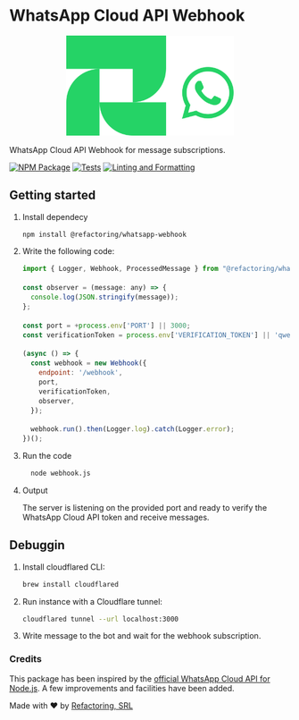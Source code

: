 # WhatsApp Cloud API Webhook

<p align="center">
<img src="./assets/logo.svg" width="300" alt="@refactoring-do/whatsapp-webhook" />
</p>

WhatsApp Cloud API Webhook for message subscriptions.

[![NPM Package](https://github.com/refactoring-do/whatsapp-webhook/actions/workflows/publish-package-npm.yml/badge.svg)](https://github.com/refactoring-do/whatsapp-webhook/blob/main/.github/workflows/publish-package-npm.yml)
[![Tests](https://github.com/refactoring-do/whatsapp-webhook/actions/workflows/tests.yml/badge.svg)](https://github.com/refactoring-do/whatsapp-webhook/blob/main/.github/workflows/tests.yml)
[![Linting and Formatting](https://github.com/refactoring-do/whatsapp-webhook/actions/workflows/lint-format.yml/badge.svg)](https://github.com/refactoring-do/whatsapp-webhook/blob/main/.github/workflows/lint-format.yml)

## Getting started

1. Install dependecy

    ```sh
    npm install @refactoring/whatsapp-webhook
    ```

2. Write the following code:

    ```js
    import { Logger, Webhook, ProcessedMessage } from "@refactoring/whatsapp-webhook";

    const observer = (message: any) => {
      console.log(JSON.stringify(message));
    };

    const port = +process.env['PORT'] || 3000;
    const verificationToken = process.env['VERIFICATION_TOKEN'] || 'qwertyuiop1234567890';

    (async () => {
      const webhook = new Webhook({
        endpoint: '/webhook',
        port,
        verificationToken,
        observer,
      });

      webhook.run().then(Logger.log).catch(Logger.error);
    })();
    ```

3. Run the code

    ```sh
      node webhook.js
    ```

4. Output

    The server is listening on the provided port and ready to verify the WhatsApp Cloud API token and receive messages.

## Debuggin

1. Install cloudflared CLI:

    ```sh
    brew install cloudflared
    ```

2. Run instance with a Cloudflare tunnel:

    ```sh
    cloudflared tunnel --url localhost:3000   
    ```

3. Write message to the bot and wait for the webhook subscription.

### Credits

This package has been inspired by the [official WhatsApp Cloud API for Node.js](https://github.com/WhatsApp/WhatsApp-Nodejs-SDK). A few improvements and facilities have been added.

Made with ❤️ by [Refactoring, SRL](https://refactoring.do)
